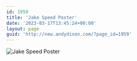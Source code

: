 ```yaml
---
id: 1959
title: 'Jake Speed Poster'
date: '2023-03-17T13:45:24+00:00'
layout: page
guid: 'http://new.andydixon.com/?page_id=1959'
---
```


![Jake Speed Poster](https://i0.wp.com/assets.g8x2.ldn.idrivee2-23.com/posters/Jake%20Speed%20Poster%2001.jpg?w=1200&ssl=1 "Jake Speed Poster")